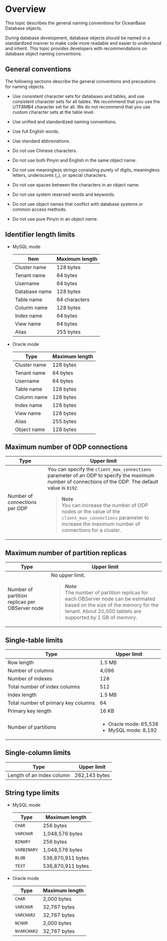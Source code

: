 # Overview

This topic describes the general naming conventions for OceanBase Database objects.

During database development, database objects should be named in a standardized manner to make code more readable and easier to understand and inherit. This topic provides developers with recommendations on database object naming conventions.

## General conventions

The following sections describe the general conventions and precautions for naming objects.

* Use consistent character sets for databases and tables, and use consistent character sets for all tables. We recommend that you use the UTF8MB4 character set for all. We do not recommend that you use custom character sets at the table level.

* Use unified and standardized naming conventions.

* Use full English words.

* Use standard abbreviations.

* Do not use Chinese characters.

* Do not use both Pinyin and English in the same object name.

* Do not use meaningless strings consisting purely of digits, meaningless letters, underscores (_), or special characters.

* Do not use spaces between the characters in an object name.

* Do not use system reserved words and keywords.

* Do not use object names that conflict with database systems or common access methods.

* Do not use pure Pinyin in an object name.

## Identifier length limits

* MySQL mode

   | **Item** | **Maximum length** |
   |---------|----------|
   | Cluster name | 128 bytes  |
   | Tenant name | 64 bytes  |
   | Username | 64 bytes  |
   | Database name | 128 bytes  |
   | Table name | 64 characters  |
   | Column name | 128 bytes  |
   | Index name | 64 bytes  |
   | View name | 64 bytes  |
   | Alias | 255 bytes  |

   <!--| Table group name     | 128 bytes   |-->

* Oracle mode

   | **Type** | **Maximum length** |
   |--------|----------|
   | Cluster name | 128 bytes  |
   | Tenant name | 64 bytes  |
   | Username | 64 bytes  |
   | Table name | 128 bytes  |
   | Column name | 128 bytes  |
   | Index name | 128 bytes  |
   | View name | 128 bytes  |
   | Alias | 255 bytes  |
   | Object name | 128 bytes  |

## Maximum number of ODP connections

| Type | Upper limit |
|-----------------|---------------------------------------------------|
| Number of connections per ODP | You can specify the `client_max_connections` parameter of an ODP to specify the maximum number of connections of the ODP. The default value is `8192`.  <blockquote><b>Note</b></br>You can increase the number of ODP nodes or the value of the `client_max_connections` parameter to increase the maximum number of connections for a cluster. </blockquote> |

## Maximum number of partition replicas

| Type | Upper limit |
|--------------------|-----------------------------|
| Number of partition replicas per OBServer node | No upper limit.  <blockquote>**Note** </br>The number of partition replicas for each OBServer node can be estimated based on the size of the memory for the tenant. About 20,000 tablets are supported by 1 GB of memory. </blockquote> |

## Single-table limits

| Type | Upper limit |
|-------|---------------|
| Row length | 1.5 MB  |
| Number of columns | 4,096  |
| Number of indexes | 128  |
| Total number of index columns | 512  |
| Index length | 1.5 MB  |
| Total number of primary key columns | 64  |
| Primary key length | 16 KB  |
| Number of partitions | <ul><li>Oracle mode: 65,536 </li><li> MySQL mode: 8,192 </li></ul> |

## Single-column limits

| Type | Upper limit |
|---------|-----------|
| Length of an index column | 262,143 bytes  |

## String type limits

* MySQL mode

   | **Type** | **Maximum length** |
   |-------------|----------|
   | `CHAR` | 256 bytes  |
   | `VARCHAR` | 1,048,576 bytes  |
   | `BINARY` | 256 bytes  |
   | `VARBINARY` | 1,048,576 bytes  |
   | `BLOB` | 536,870,911 bytes  |
   | `TEXT` | 536,870,911 bytes  |

* Oracle mode

   | **Type** | **Maximum length** |
   |-------------|----------|
   | `CHAR` | 2,000 bytes  |
   | `VARCHAR` | 32,767 bytes  |
   | `VARCHAR2` | 32,767 bytes  |
   | `NCHAR` | 2,000 bytes  |
   | `NVARCHAR2` | 32,767 bytes  |
